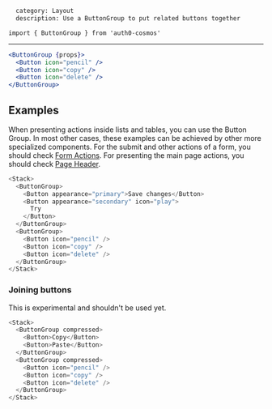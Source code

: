 ```meta
  category: Layout
  description: Use a ButtonGroup to put related buttons together
```

`import { ButtonGroup } from 'auth0-cosmos'`

---

```jsx
<ButtonGroup {props}>
  <Button icon="pencil" />
  <Button icon="copy" />
  <Button icon="delete" />
</ButtonGroup>
```

## Examples

When presenting actions inside lists and tables, you can use the Button Group.
In most other cases, these examples can be achieved by other more specialized components. For the submit and other actions of a form, you should check [Form Actions](/docs/Form%20Actions). For presenting the main page actions, you should check [Page Header](/docs/Page%20Header).

```js
<Stack>
  <ButtonGroup>
    <Button appearance="primary">Save changes</Button>
    <Button appearance="secondary" icon="play">
      Try
    </Button>
  </ButtonGroup>
  <ButtonGroup>
    <Button icon="pencil" />
    <Button icon="copy" />
    <Button icon="delete" />
  </ButtonGroup>
</Stack>
```

### Joining buttons

This is experimental and shouldn't be used yet.

```js
<Stack>
  <ButtonGroup compressed>
    <Button>Copy</Button>
    <Button>Paste</Button>
  </ButtonGroup>
  <ButtonGroup compressed>
    <Button icon="pencil" />
    <Button icon="copy" />
    <Button icon="delete" />
  </ButtonGroup>
</Stack>
```
